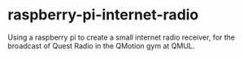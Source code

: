 # raspberry-pi-internet-radio
Using a raspberry pi to create a small internet radio receiver, for the broadcast of Quest Radio in the QMotion gym at QMUL.
